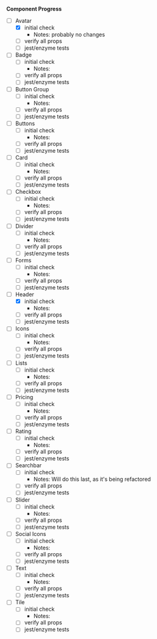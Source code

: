 **Component Progress**

- [ ] Avatar
  - [x] initial check 
    - Notes:  probably no changes
  - [ ] verify all props
  - [ ] jest/enzyme tests

- [ ] Badge 
  - [ ] initial check 
    - Notes:
  - [ ] verify all props
  - [ ] jest/enzyme tests

- [ ] Button Group
  - [ ] initial check 
    - Notes:
  - [ ] verify all props
  - [ ] jest/enzyme tests

- [ ] Buttons
  - [ ] initial check 
    - Notes:
  - [ ] verify all props
  - [ ] jest/enzyme tests

- [ ] Card
  - [ ] initial check 
    - Notes:
  - [ ] verify all props
  - [ ] jest/enzyme tests

- [ ] Checkbox
  - [ ] initial check 
    - Notes:
  - [ ] verify all props
  - [ ] jest/enzyme tests

- [ ] Divider
  - [ ] initial check 
    - Notes:
  - [ ] verify all props
  - [ ] jest/enzyme tests

- [ ] Forms
  - [ ] initial check 
    - Notes:
  - [ ] verify all props
  - [ ] jest/enzyme tests

- [ ] Header
  - [x] initial check 
    - Notes:  
  - [ ] verify all props
  - [ ] jest/enzyme tests

- [ ] Icons
  - [ ] initial check 
    - Notes:
  - [ ] verify all props
  - [ ] jest/enzyme tests

- [ ] Lists
  - [ ] initial check 
    - Notes:
  - [ ] verify all props
  - [ ] jest/enzyme tests

- [ ] Pricing
  - [ ] initial check 
    - Notes:
  - [ ] verify all props
  - [ ] jest/enzyme tests

- [ ] Rating
  - [ ] initial check 
    - Notes:
  - [ ] verify all props
  - [ ] jest/enzyme tests

- [ ] Searchbar
  - [ ] initial check 
    - Notes: Will do this last, as it's being refactored
  - [ ] verify all props
  - [ ] jest/enzyme tests

- [ ] Slider
  - [ ] initial check 
    - Notes:
  - [ ] verify all props
  - [ ] jest/enzyme tests

- [ ] Social Icons
  - [ ] initial check 
    - Notes:
  - [ ] verify all props
  - [ ] jest/enzyme tests

- [ ] Text
  - [ ] initial check 
    - Notes:
  - [ ] verify all props
  - [ ] jest/enzyme tests

- [ ] Tile
  - [ ] initial check 
    - Notes:
  - [ ] verify all props
  - [ ] jest/enzyme tests

